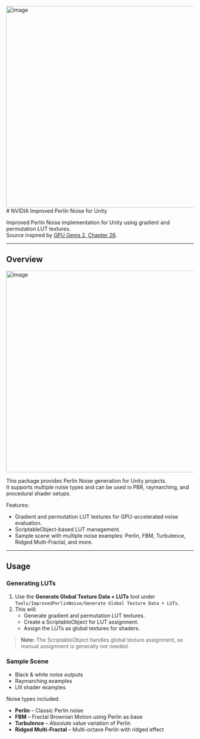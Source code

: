 <img width="964" height="540" alt="image" src="https://github.com/user-attachments/assets/c62cb6cd-d261-4231-ac07-1f31dce552a6" /># NVIDIA Improved Perlin Noise for Unity

Improved Perlin Noise implementation for Unity using gradient and permutation LUT textures.  
Source inspired by [GPU Gems 2, Chapter 26](https://developer.nvidia.com/gpugems/gpugems2/part-iii-high-quality-rendering/chapter-26-implementing-improved-perlin-noise).

---

## Overview
<img width="964" height="540" alt="image" src="https://github.com/user-attachments/assets/ff1bca60-70df-4eba-a468-e75ecf0a8bc4" />

This package provides Perlin Noise generation for Unity projects.  
It supports multiple noise types and can be used in PBR, raymarching, and procedural shader setups.

Features:
- Gradient and permutation LUT textures for GPU-accelerated noise evaluation.
- ScriptableObject-based LUT management.
- Sample scene with multiple noise examples: Perlin, FBM, Turbulence, Ridged Multi-Fractal, and more.

---


## Usage

### Generating LUTs
1. Use the **Generate Global Texture Data + LUTs** tool under `Tools/ImprovedPerlinNoise/Generate Global Texture Data + LUTs`.
2. This will:
   - Generate gradient and permutation LUT textures.
   - Create a ScriptableObject for LUT assignment.
   - Assign the LUTs as global textures for shaders.

> **Note:** The ScriptableObject handles global texture assignment, so manual assignment is generally not needed.

### Sample Scene
- Black & white noise outputs
- Raymarching examples
- Llit shader examples

Noise types included:
- **Perlin** – Classic Perlin noise
- **FBM** – Fractal Brownian Motion using Perlin as base
- **Turbulence** – Absolute value variation of Perlin
- **Ridged Multi-Fractal** – Multi-octave Perlin with ridged effect
